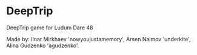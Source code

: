 # DeepTrip
DeepTrip game for Ludum Dare 48

Made by:
Ilnar Mirkhaev 'nowyoujustamemory',
Arsen Naimov 'underkite',
Alina Gudzenko 'agudzenko'.
